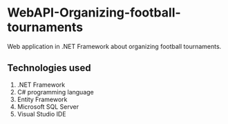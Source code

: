 # WebAPI-Organizing-football-tournaments
Web application in .NET Framework about organizing football tournaments. 

## Technologies used

1. .NET Framework
2. C# programming language
3. Entity Framework
4. Microsoft SQL Server
5. Visual Studio IDE

